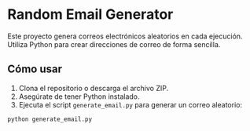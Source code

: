 # Random Email Generator

Este proyecto genera correos electrónicos aleatorios en cada ejecución. Utiliza Python para crear direcciones de correo de forma sencilla.

## Cómo usar

1. Clona el repositorio o descarga el archivo ZIP.
2. Asegúrate de tener Python instalado.
3. Ejecuta el script `generate_email.py` para generar un correo aleatorio:

```bash
python generate_email.py
